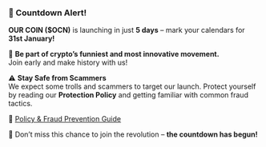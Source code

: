 ### 🚀 Countdown Alert!  
**OUR COIN ($OCN)** is launching in just **5 days** – mark your calendars for **31st January!**  

💎 **Be part of crypto’s funniest and most innovative movement.**  
Join early and make history with us!  

⚠️ **Stay Safe from Scammers**  
We expect some trolls and scammers to target our launch. Protect yourself by reading our **Protection Policy** and getting familiar with common fraud tactics.
  
🔗 [Policy & Fraud Prevention Guide](https://github.com/ourshell/Our-Coin/blob/main/Policy.md)  

🌟 Don’t miss this chance to join the revolution – **the countdown has begun!**
